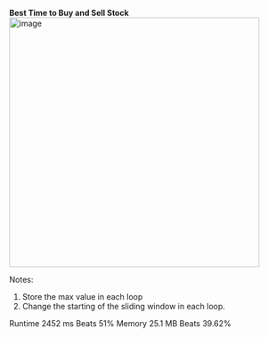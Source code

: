 **Best Time to Buy and Sell Stock**
<img width="449" alt="image" src="https://user-images.githubusercontent.com/25766765/208503252-2082a369-6b30-4847-a883-ec8c99728a55.png">

Notes:
1. Store the max value in each loop
2. Change the starting of the sliding window in each loop.

Runtime
2452 ms
Beats
51%
Memory
25.1 MB
Beats
39.62%
